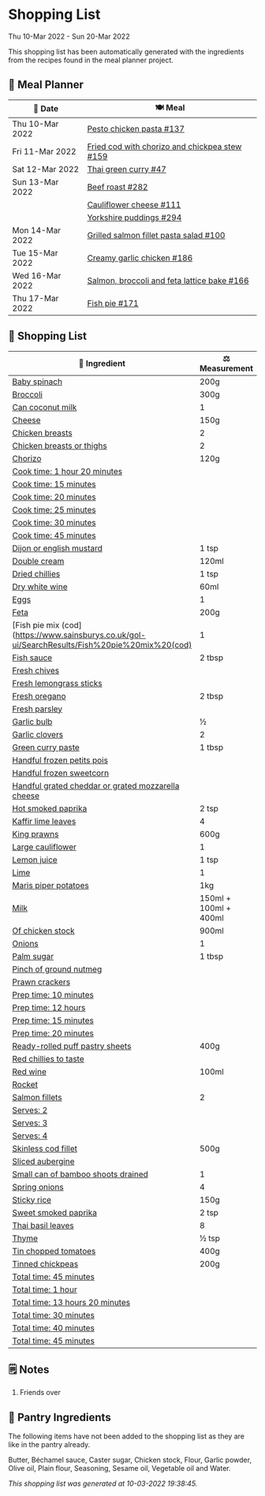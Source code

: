 # Shopping List

Thu 10-Mar 2022 - Sun 20-Mar 2022

This shopping list has been automatically generated with the ingredients from the recipes found in the meal planner project.

## 📅 Meal Planner

|📅 Date| 🍽️ Meal|
|----|----|
|Thu 10-Mar 2022|[Pesto chicken pasta #137](https://github.com/jcallaghan/The-Cookbook/issues/137)|
|Fri 11-Mar 2022|[Fried cod with chorizo and chickpea stew #159](https://github.com/jcallaghan/The-Cookbook/issues/159)|
|Sat 12-Mar 2022|[Thai green curry #47](https://github.com/jcallaghan/The-Cookbook/issues/47)|
|Sun 13-Mar 2022|[Beef roast #282](https://github.com/jcallaghan/The-Cookbook/issues/282)|
||[Cauliflower cheese #111](https://github.com/jcallaghan/The-Cookbook/issues/111)|
||[Yorkshire puddings #294](https://github.com/jcallaghan/The-Cookbook/issues/294)|
|Mon 14-Mar 2022|[Grilled salmon fillet pasta salad #100](https://github.com/jcallaghan/The-Cookbook/issues/100)|
|Tue 15-Mar 2022|[Creamy garlic chicken #186](https://github.com/jcallaghan/The-Cookbook/issues/186)|
|Wed 16-Mar 2022|[Salmon, broccoli and feta lattice bake #166](https://github.com/jcallaghan/The-Cookbook/issues/166)|
|Thu 17-Mar 2022|[Fish pie #171](https://github.com/jcallaghan/The-Cookbook/issues/171)|

## 🛒 Shopping List

| 🍌 Ingredient| ⚖️ Measurement|
|----------|-----------|
|[Baby spinach](https://www.sainsburys.co.uk/gol-ui/SearchResults/Baby%20spinach)|200g|
|[Broccoli](https://www.sainsburys.co.uk/gol-ui/SearchResults/Broccoli)|300g|
|[Can coconut milk](https://www.sainsburys.co.uk/gol-ui/SearchResults/Can%20coconut%20milk)|1|
|[Cheese](https://www.sainsburys.co.uk/gol-ui/SearchResults/Cheese)|150g|
|[Chicken breasts](https://www.sainsburys.co.uk/gol-ui/SearchResults/Chicken%20breasts)|2|
|[Chicken breasts or thighs](https://www.sainsburys.co.uk/gol-ui/SearchResults/Chicken%20breasts%20or%20thighs)|2|
|[Chorizo](https://www.sainsburys.co.uk/gol-ui/SearchResults/Chorizo)|120g|
|[Cook time: 1 hour 20 minutes](https://www.sainsburys.co.uk/gol-ui/SearchResults/Cook%20time:%201%20hour%2020%20minutes)||
|[Cook time: 15 minutes](https://www.sainsburys.co.uk/gol-ui/SearchResults/Cook%20time:%2015%20minutes)||
|[Cook time: 20 minutes](https://www.sainsburys.co.uk/gol-ui/SearchResults/Cook%20time:%2020%20minutes)||
|[Cook time: 25 minutes](https://www.sainsburys.co.uk/gol-ui/SearchResults/Cook%20time:%2025%20minutes)||
|[Cook time: 30 minutes](https://www.sainsburys.co.uk/gol-ui/SearchResults/Cook%20time:%2030%20minutes)||
|[Cook time: 45 minutes](https://www.sainsburys.co.uk/gol-ui/SearchResults/Cook%20time:%2045%20minutes)||
|[Dijon or english mustard](https://www.sainsburys.co.uk/gol-ui/SearchResults/Dijon%20or%20english%20mustard)|1 tsp|
|[Double cream](https://www.sainsburys.co.uk/gol-ui/SearchResults/Double%20cream)|120ml|
|[Dried chillies](https://www.sainsburys.co.uk/gol-ui/SearchResults/Dried%20chillies)|1 tsp|
|[Dry white wine](https://www.sainsburys.co.uk/gol-ui/SearchResults/Dry%20white%20wine)|60ml|
|[Eggs](https://www.sainsburys.co.uk/gol-ui/SearchResults/Eggs)|1|
|[Feta](https://www.sainsburys.co.uk/gol-ui/SearchResults/Feta)|200g|
|[Fish pie mix (cod](https://www.sainsburys.co.uk/gol-ui/SearchResults/Fish%20pie%20mix%20(cod)|1|
|[Fish sauce](https://www.sainsburys.co.uk/gol-ui/SearchResults/Fish%20sauce)|2 tbsp|
|[Fresh chives](https://www.sainsburys.co.uk/gol-ui/SearchResults/Fresh%20chives)||
|[Fresh lemongrass sticks](https://www.sainsburys.co.uk/gol-ui/SearchResults/Fresh%20lemongrass%20sticks)||
|[Fresh oregano](https://www.sainsburys.co.uk/gol-ui/SearchResults/Fresh%20oregano)|2 tbsp|
|[Fresh parsley](https://www.sainsburys.co.uk/gol-ui/SearchResults/Fresh%20parsley)||
|[Garlic bulb](https://www.sainsburys.co.uk/gol-ui/SearchResults/Garlic%20bulb)|½|
|[Garlic clovers](https://www.sainsburys.co.uk/gol-ui/SearchResults/Garlic%20clovers)|2|
|[Green curry paste](https://www.sainsburys.co.uk/gol-ui/SearchResults/Green%20curry%20paste)|1 tbsp|
|[Handful frozen petits pois](https://www.sainsburys.co.uk/gol-ui/SearchResults/Handful%20frozen%20petits%20pois)||
|[Handful frozen sweetcorn](https://www.sainsburys.co.uk/gol-ui/SearchResults/Handful%20frozen%20sweetcorn)||
|[Handful grated cheddar or grated mozzarella cheese](https://www.sainsburys.co.uk/gol-ui/SearchResults/Handful%20grated%20cheddar%20or%20grated%20mozzarella%20cheese)||
|[Hot smoked paprika](https://www.sainsburys.co.uk/gol-ui/SearchResults/Hot%20smoked%20paprika)|2 tsp|
|[Kaffir lime leaves](https://www.sainsburys.co.uk/gol-ui/SearchResults/Kaffir%20lime%20leaves)|4|
|[King prawns](https://www.sainsburys.co.uk/gol-ui/SearchResults/King%20prawns)|600g|
|[Large cauliflower](https://www.sainsburys.co.uk/gol-ui/SearchResults/Large%20cauliflower)|1|
|[Lemon juice](https://www.sainsburys.co.uk/gol-ui/SearchResults/Lemon%20juice)|1 tsp|
|[Lime](https://www.sainsburys.co.uk/gol-ui/SearchResults/Lime)|1|
|[Maris piper potatoes](https://www.sainsburys.co.uk/gol-ui/SearchResults/Maris%20piper%20potatoes)|1kg|
|[Milk](https://www.sainsburys.co.uk/gol-ui/SearchResults/Milk)|150ml + 100ml + 400ml|
|[Of chicken stock](https://www.sainsburys.co.uk/gol-ui/SearchResults/Of%20chicken%20stock)|900ml|
|[Onions](https://www.sainsburys.co.uk/gol-ui/SearchResults/Onions)|1|
|[Palm sugar](https://www.sainsburys.co.uk/gol-ui/SearchResults/Palm%20sugar)|1 tbsp|
|[Pinch of ground nutmeg](https://www.sainsburys.co.uk/gol-ui/SearchResults/Pinch%20of%20ground%20nutmeg)||
|[Prawn crackers](https://www.sainsburys.co.uk/gol-ui/SearchResults/Prawn%20crackers)||
|[Prep time: 10 minutes](https://www.sainsburys.co.uk/gol-ui/SearchResults/Prep%20time:%2010%20minutes)||
|[Prep time: 12 hours](https://www.sainsburys.co.uk/gol-ui/SearchResults/Prep%20time:%2012%20hours)||
|[Prep time: 15 minutes](https://www.sainsburys.co.uk/gol-ui/SearchResults/Prep%20time:%2015%20minutes)||
|[Prep time: 20 minutes](https://www.sainsburys.co.uk/gol-ui/SearchResults/Prep%20time:%2020%20minutes)||
|[Ready-rolled puff pastry sheets](https://www.sainsburys.co.uk/gol-ui/SearchResults/Ready-rolled%20puff%20pastry%20sheets)|400g|
|[Red chillies to taste](https://www.sainsburys.co.uk/gol-ui/SearchResults/Red%20chillies%20to%20taste)||
|[Red wine](https://www.sainsburys.co.uk/gol-ui/SearchResults/Red%20wine)|100ml|
|[Rocket](https://www.sainsburys.co.uk/gol-ui/SearchResults/Rocket)||
|[Salmon fillets](https://www.sainsburys.co.uk/gol-ui/SearchResults/Salmon%20fillets)|2|
|[Serves: 2](https://www.sainsburys.co.uk/gol-ui/SearchResults/Serves:%202)||
|[Serves: 3](https://www.sainsburys.co.uk/gol-ui/SearchResults/Serves:%203)||
|[Serves: 4](https://www.sainsburys.co.uk/gol-ui/SearchResults/Serves:%204)||
|[Skinless cod fillet](https://www.sainsburys.co.uk/gol-ui/SearchResults/Skinless%20cod%20fillet)|500g|
|[Sliced aubergine](https://www.sainsburys.co.uk/gol-ui/SearchResults/Sliced%20aubergine)||
|[Small can of bamboo shoots drained](https://www.sainsburys.co.uk/gol-ui/SearchResults/Small%20can%20of%20bamboo%20shoots%20drained)|1|
|[Spring onions](https://www.sainsburys.co.uk/gol-ui/SearchResults/Spring%20onions)|4|
|[Sticky rice](https://www.sainsburys.co.uk/gol-ui/SearchResults/Sticky%20rice)|150g|
|[Sweet smoked paprika](https://www.sainsburys.co.uk/gol-ui/SearchResults/Sweet%20smoked%20paprika)|2 tsp|
|[Thai basil leaves](https://www.sainsburys.co.uk/gol-ui/SearchResults/Thai%20basil%20leaves)|8|
|[Thyme](https://www.sainsburys.co.uk/gol-ui/SearchResults/Thyme)|½ tsp|
|[Tin chopped tomatoes](https://www.sainsburys.co.uk/gol-ui/SearchResults/Tin%20chopped%20tomatoes)|400g|
|[Tinned chickpeas](https://www.sainsburys.co.uk/gol-ui/SearchResults/Tinned%20chickpeas)|200g|
|[Total time:  45 minutes](https://www.sainsburys.co.uk/gol-ui/SearchResults/Total%20time:%20%2045%20minutes)||
|[Total time: 1 hour](https://www.sainsburys.co.uk/gol-ui/SearchResults/Total%20time:%201%20hour)||
|[Total time: 13 hours 20 minutes](https://www.sainsburys.co.uk/gol-ui/SearchResults/Total%20time:%2013%20hours%2020%20minutes)||
|[Total time: 30 minutes](https://www.sainsburys.co.uk/gol-ui/SearchResults/Total%20time:%2030%20minutes)||
|[Total time: 40 minutes](https://www.sainsburys.co.uk/gol-ui/SearchResults/Total%20time:%2040%20minutes)||
|[Total time: 45 minutes](https://www.sainsburys.co.uk/gol-ui/SearchResults/Total%20time:%2045%20minutes)||

## 🗒️ Notes

1. Friends over

## 🏪 Pantry Ingredients

The following items have not been added to the shopping list as they are like in the pantry already.

Butter, Béchamel sauce, Caster sugar, Chicken stock, Flour, Garlic powder, Olive oil, Plain flour, Seasoning, Sesame oil, Vegetable oil and Water.


_This shopping list was generated at 10-03-2022 19:38:45._